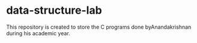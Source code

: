 # data-structure-lab
This repository is created to store the C programs done byAnandakrishnan during his academic year.
